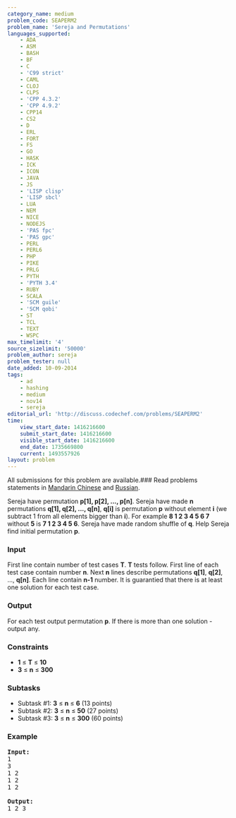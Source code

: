 ```yaml
---
category_name: medium
problem_code: SEAPERM2
problem_name: 'Sereja and Permutations'
languages_supported:
    - ADA
    - ASM
    - BASH
    - BF
    - C
    - 'C99 strict'
    - CAML
    - CLOJ
    - CLPS
    - 'CPP 4.3.2'
    - 'CPP 4.9.2'
    - CPP14
    - CS2
    - D
    - ERL
    - FORT
    - FS
    - GO
    - HASK
    - ICK
    - ICON
    - JAVA
    - JS
    - 'LISP clisp'
    - 'LISP sbcl'
    - LUA
    - NEM
    - NICE
    - NODEJS
    - 'PAS fpc'
    - 'PAS gpc'
    - PERL
    - PERL6
    - PHP
    - PIKE
    - PRLG
    - PYTH
    - 'PYTH 3.4'
    - RUBY
    - SCALA
    - 'SCM guile'
    - 'SCM qobi'
    - ST
    - TCL
    - TEXT
    - WSPC
max_timelimit: '4'
source_sizelimit: '50000'
problem_author: sereja
problem_tester: null
date_added: 10-09-2014
tags:
    - ad
    - hashing
    - medium
    - nov14
    - sereja
editorial_url: 'http://discuss.codechef.com/problems/SEAPERM2'
time:
    view_start_date: 1416216600
    submit_start_date: 1416216600
    visible_start_date: 1416216600
    end_date: 1735669800
    current: 1493557926
layout: problem
---
```

All submissions for this problem are available.###  Read problems statements in [Mandarin Chinese](http://www.codechef.com/download/translated/NOV14/mandarin/SEAPERM2.pdf) and [Russian](http://www.codechef.com/download/translated/NOV14/russian/SEAPERM2.pdf).

Sereja have permutation **p\[1\], p\[2\], ..., p\[n\]**. Sereja have made **n** permutations **q\[1\], q\[2\], ..., q\[n\]**, **q\[i\]** is permutation **p** without element **i** (we subtract 1 from all elements bigger than **i**). For example **8 1 2 3 4 5 6 7** without **5** is **7 1 2 3 4 5 6**. Sereja have made random shuffle of **q**. Help Sereja find initial permutation **p**.

### Input

First line contain number of test cases **T**. **T** tests follow. First line of each test case contain number **n**. Next **n** lines describe permutations **q\[1\]**, **q\[2\]**, ..., **q\[n\]**. Each line contain **n-1** number. It is guarantied that there is at least one solution for each test case.

### Output

For each test output permutation **p**. If there is more than one solution - output any.

### Constraints

- **1** ≤ **T** ≤  **10**
- **3** ≤ **n** ≤  **300**

### Subtasks

- Subtask #1: **3** ≤ **n** ≤  **6**  (13 points)
- Subtask #2: **3** ≤ **n** ≤  **50**  (27 points)
- Subtask #3: **3** ≤ **n** ≤  **300**  (60 points)

### Example

<pre><b>Input:</b>
1
3
1 2
1 2
1 2

<b>Output:</b>
1 2 3

</pre>